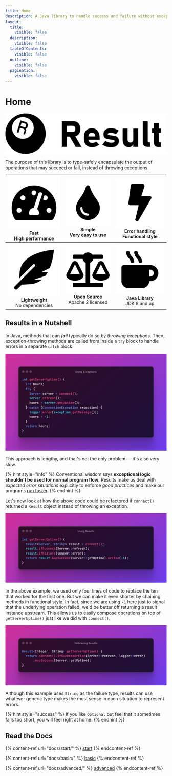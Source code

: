 ```yaml
---
title: Home
description: A Java library to handle success and failure without exceptions
layout:
  title:
    visible: false
  description:
    visible: false
  tableOfContents:
    visible: false
  outline:
    visible: false
  pagination:
    visible: false
---
```


# Home

<div data-full-width="true">

![Result is a Java library to handle success and failure without exceptions](https://raw.githubusercontent.com/LeakyAbstractions/result/main/docs/result.svg)

</div>

The purpose of this library is to type-safely encapsulate the output of operations that may succeed or fail, instead of throwing exceptions.

| ![](.gitbook/assets/tachometer-alt.svg) <br> **Fast**        <br> High performance | ![](.gitbook/assets/tint.svg)          <br> **Simple**      <br> Very easy to use  | ![](.gitbook/assets/bolt.svg)    <br> **Error handling** <br> Functional style |
| :--------------------------------------------------------------------------------: | :--------------------------------------------------------------------------------: | :----------------------------------------------------------------------------: |
| ![](.gitbook/assets/feather-alt.svg)    <br> **Lightweight** <br> No dependencies  | ![](.gitbook/assets/balance-scale.svg) <br> **Open Source** <br> Apache 2 licensed | ![](.gitbook/assets/mug-hot.svg) <br> **Java Library**   <br> JDK 8 and up     |

## Results in a Nutshell

In Java, methods that can _fail_ typically do so by _throwing exceptions_. Then, exception-throwing methods are called from inside a `try` block to handle errors in a separate `catch` block.

<div data-full-width="true">

![Using Exceptions](.gitbook/assets/using-exceptions.png)

</div>

This approach is lengthy, and that's not the only problem — it's also very slow.

{% hint style="info" %}
Conventional wisdom says **exceptional logic shouldn't be used for normal program flow**. Results make us deal with _expected error situations_ explicitly to enforce _good practices_ and make our programs [run faster](extra/benchmark.md).
{% endhint %}

Let's now look at how the above code could be refactored if `connect()` returned a `Result` object instead of throwing an exception.

<div data-full-width="true">

![Using Results](.gitbook/assets/using-results.png)

</div>

In the above example, we used only four lines of code to replace the ten that worked for the first one. But we can make it even shorter by chaining methods in functional style. In fact, since we are using `-1` here just to signal that the underlying operation failed, we'd be better off returning a result instance upstream. This allows us to easily compose operations on top of `getServerUptime()` just like we did with `connect()`.

<div data-full-width="true">

![Embracing Results](.gitbook/assets/embracing-results.png)

</div>

Although this example uses `String` as the failure type, results can use whatever generic type makes the most sense in each situation to represent errors.

{% hint style="success" %}
If you like `Optional` but feel that it sometimes falls too short, you will feel right at home.
{% endhint %}

## Read the Docs

{% content-ref url="docs/start/" %}
[start](docs/start/)
{% endcontent-ref %}

{% content-ref url="docs/basic/" %}
[basic](docs/basic/)
{% endcontent-ref %}

{% content-ref url="docs/advanced/" %}
[advanced](docs/advanced/)
{% endcontent-ref %}

